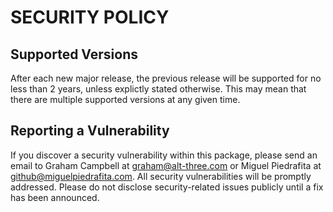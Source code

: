# SECURITY POLICY

## Supported Versions

After each new major release, the previous release will be supported for no
less than 2 years, unless explictly stated otherwise. This may mean that there
are multiple supported versions at any given time.

## Reporting a Vulnerability

If you discover a security vulnerability within this package, please send an
email to Graham Campbell at graham@alt-three.com or Miguel Piedrafita at
github@miguelpiedrafita.com. All security vulnerabilities will be promptly
addressed. Please do not disclose security-related issues publicly until a fix
has been announced.
